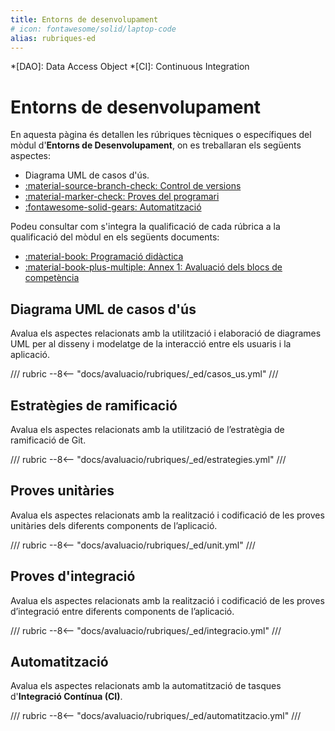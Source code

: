 ```yaml
---
title: Entorns de desenvolupament
# icon: fontawesome/solid/laptop-code
alias: rubriques-ed
---
```

*[DAO]: Data Access Object
*[CI]: Continuous Integration

# Entorns de desenvolupament

En aquesta pàgina és detallen les rúbriques tècniques o específiques del mòdul d'__Entorns de Desenvolupament__,
on es treballaran els següents aspectes:

- Diagrama UML de casos d'ús.
- [:material-source-branch-check: Control de versions][control-versions]
- [:material-marker-check: Proves del programari][proves]
- [:fontawesome-solid-gears: Automatització][automatitzacio]

[control-versions]: ../../gestio/control_versions.md
[proves]: ../../implementacio/proves.md
[automatitzacio]: ../../implementacio/automatitzacio.md

Podeu consultar com s'integra la qualificació de cada rúbrica a la qualificació del mòdul
en els següents documents:

- [:material-book: Programació didàctica][didactica]
- [:material-book-plus-multiple: Annex 1: Avaluació dels blocs de competència][annex1]

[didactica]: https://joapuiib.github.io/daw-ed/programacio/daw1/programacio/
[annex1]: https://joapuiib.github.io/daw-ed/programacio/daw1/a1_avaluacio/

## Diagrama UML de casos d'ús
Avalua els aspectes relacionats amb la utilització i elaboració de diagrames UML per al disseny
i modelatge de la interacció entre els usuaris i la aplicació.

/// rubric
--8<-- "docs/avaluacio/rubriques/_ed/casos_us.yml"
///

## Estratègies de ramificació
Avalua els aspectes relacionats amb la utilització de l’estratègia de ramificació de Git.

/// rubric
--8<-- "docs/avaluacio/rubriques/_ed/estrategies.yml"
///

## Proves unitàries
Avalua els aspectes relacionats amb la realització i codificació
de les proves unitàries dels diferents components de l’aplicació.

/// rubric
--8<-- "docs/avaluacio/rubriques/_ed/unit.yml"
///

## Proves d'integració
Avalua els aspectes relacionats amb la realització i codificació de
les proves d’integració entre diferents components de l’aplicació.

/// rubric
--8<-- "docs/avaluacio/rubriques/_ed/integracio.yml"
///

## Automatització
Avalua els aspectes relacionats amb la automatització de tasques
d'__Integració Contínua (CI)__.

/// rubric
--8<-- "docs/avaluacio/rubriques/_ed/automatitzacio.yml"
///

